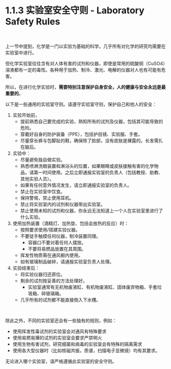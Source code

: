 # 1.1.3 实验室安全守则 - Laboratory Safety Rules

<br>

上一节中提到，化学是一门以实验为基础的科学。几乎所有对化学的研究均需要在实验室中进行。

但化学实验室往往含有对人体有害的试剂和仪器，即使是常用的硫酸铜（CuSO4）溶液都有一定的毒性。各种用于加热、制冷、激光、电解的仪器对人也有可能有危害。

所以，在进行化学实验时，**需要特别注意保护自身安全，人的健康与安全永远是最重要的**。

以下是一些通用的实验室守则。请遵守实验室守则，保护自己和他人的安全：

1. 实验开始前，
      - 提前熟悉自己要完成的实验，熟知所有的试剂及仪器，包括其可能导致的危险。
      - 穿戴好自身的防护装备（PPE），包括护目镜、实验服、手套。
      - 尽量穿长裤与包脚趾的鞋，确保除了脸部，没有皮肤是裸露的。长发需扎在脑后。
2. 实验中：
      - 尽量避免独自做实验。
      - 熟悉喷淋洗眼装置和淋浴头的位置，如果眼睛或皮肤接触有害的化学物品，请第一时间使用。之后立即通报实验室的负责人（包括教授、助教、其他实验人员）。
      - 如果有任何意外情况发生，请立即通报实验室的负责人。
      - 禁止在实验室中饮食。
      - 保持警惕，禁止使用耳机。
      - 禁止将实验室内的试剂和仪器带出实验室。
      - 禁止使用未知的试剂和仪器，你永远无法知道上一个人在实验室里进行了什么实验。
3. 使用加热装置（酒精灯、加热垫、包括会放热的反应）时：  
      - 按照要求使用/搭建实验仪器。  
      - 不要徒手触摸任何仪器，制冷装置同理。
          - 容器口不要对着任何人摆放。
          - 不要将易燃品放置在其周围。
      - 挥发性物质需在通风橱内使用。
      - 如有玻璃制品破碎，请通报实验室负责人处理。
4. 实验结束后：
      - 将实验仪器归还原位。
      - 剩余的试剂按妥善的方法处理好。
          - 实验室通常有无机物废液缸、有机物废液缸、固体废弃物箱、手套垃圾箱、碎玻璃箱。
      - 几乎所有的试剂都不能直接倒入下水槽。

<br>

除此之外，不同的实验室还会有一些独有的规则，例如：

- 使用挥发性毒试剂的实验室会对通风有特殊要求
- 使用易燃易爆的试剂的实验室会要求严禁明火
- 使用生物有害试剂，研究细菌和病毒的实验室会有特殊的隔离需求
- 使用各大型仪器时（比如核磁共振，质谱，扫描电子显微镜）均有其要求。

无论进入哪个实验室，请严格遵循此实验室的安全守则。